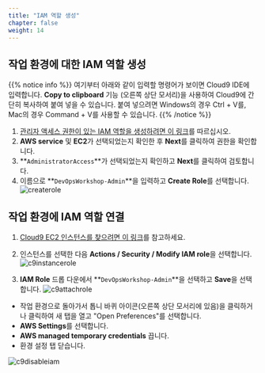 ```yaml
---
title: "IAM 역할 생성"
chapter: false
weight: 14
---
```


## 작업 환경에 대한 IAM 역할 생성
{{% notice info %}}
여기부터 아래와 같이 입력할 명령어가 보이면 Cloud9 IDE에 입력합니다. **Copy to clipboard** 기능 (오른쪽 상단 모서리)을 사용하여 Cloud9에 간단히 복사하여 붙여 넣을 수 있습니다. 붙여 넣으려면 Windows의 경우 Ctrl + V를, Mac의 경우 Command + V를 사용할 수 있습니다.
{{% /notice %}}

1. [관리자 액세스 권한이 있는 IAM 역할을 생성하려면 이 링크](https://console.aws.amazon.com/iam/home#/roles$new?step=review&commonUseCase=EC2%2BEC2&selectedUseCase=EC2&policies=arn:aws:iam::aws:policy%2FAdministratorAccess)를 따르십시오.
1. **AWS service** 및 **EC2**가 선택되었는지 확인한 후 **Next**를 클릭하여 권한을 확인합니다.
1. **`AdministratorAccess`**가 선택되었는지 확인하고 **Next**를 클릭하여 검토합니다.
1. 이름으로 **`DevOpsWorkshop-Admin`**을 입력하고 **Create Role**를 선택합니다.
![createrole](/images/aws/create-workshop-admin-role.png)

## 작업 환경에 IAM 역할 연결
1. [Cloud9 EC2 인스턴스를 찾으려면 이 링크](https://console.aws.amazon.com/ec2/v2/home?#Instances:tag:Name=aws-cloud9-.*workshop.*;sort=desc:launchTime)를 참고하세요.

1. 인스턴스를 선택한 다음 **Actions / Security / Modify IAM role**을 선택합니다.
![c9instancerole](/images/aws/c9-modify-instance-iam-role.png)

1. **IAM Role** 드롭 다운에서 **`DevOpsWorkshop-Admin`**을 선택하고 **Save**을 선택합니다.
![c9attachrole](/images/aws/c9-attach-admin-role.png)

- 작업 환경으로 돌아가서 톱니 바퀴 아이콘(오른쪽 상단 모서리에 있음)을 클릭하거나 클릭하여 새 탭을 열고 "Open Preferences"를 선택합니다.
- **AWS Settings**를 선택합니다.
- **AWS managed temporary credentials** 끕니다.
- 환경 설정 탭 닫습니다.

![c9disableiam](/images/aws/c9-setting-disable-iam-role.png)
